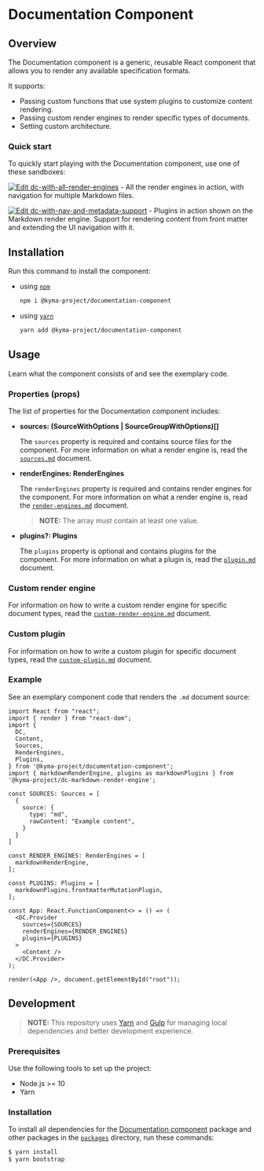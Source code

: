 # Documentation Component

## Overview

The Documentation component is a generic, reusable React component that allows you to render any available specification formats.

It supports:

- Passing custom functions that use system plugins to customize content rendering.
- Passing custom render engines to render specific types of documents.
- Setting custom architecture.


### Quick start

To quickly start playing with the Documentation component, use one of these sandboxes:

[![Edit dc-with-all-render-engines](https://codesandbox.io/static/img/play-codesandbox.svg)](https://codesandbox.io/s/github/derberg/dc-demo-all-render-engines/tree/master/?fontsize=14) - All the render engines in action, with navigation for multiple Markdown files.

[![Edit dc-with-nav-and-metadata-support](https://codesandbox.io/static/img/play-codesandbox.svg)](https://codesandbox.io/s/github/derberg/dc-demo-nav-with-metadata-support/tree/master/?fontsize=14) - Plugins in action shown on the Markdown render engine. Support for rendering content from front matter and extending the UI navigation with it.


## Installation

Run this command to install the component:

- using [`npm`](https://www.npmjs.com/)
  ``` bash
  npm i @kyma-project/documentation-component
  ```

- using [`yarn`](https://yarnpkg.com/en/)
  ``` bash
  yarn add @kyma-project/documentation-component
  ```

## Usage

Learn what the component consists of and see the exemplary code.

### Properties (props)

The list of properties for the Documentation component includes:

  - **sources: (SourceWithOptions | SourceGroupWithOptions)[]**

    The `sources` property is required and contains source files for the component. For more information on what a render engine is, read the [`sources.md`](./docs/props/sources.md) document.

  - **renderEngines: RenderEngines**

    The `renderEngines` property is required and contains render engines for the component. For more information on what a render engine is, read the [`render-engines.md`](./docs/props/render-engines.md) document.
    
    > **NOTE:**  The array must contain at least one value.

  - **plugins?: Plugins**

    The `plugins` property is optional and contains plugins for the component. For more information on what a plugin is, read the [`plugin.md`](./docs/props/plugins.md) document.

### Custom render engine

For information on how to write a custom render engine for specific document types, read the [`custom-render-engine.md`](./docs/guidelines/custom-render-engine.md) document.

### Custom plugin

For information on how to write a custom plugin for specific document types, read the [`custom-plugin.md`](./docs/guidelines/custom-plugin.md) document.

### Example

See an exemplary component code that renders the `.md` document source:

``` tsx
import React from "react";
import { render } from "react-dom";
import {
  DC,
  Content,
  Sources,
  RenderEngines,
  Plugins,
} from '@kyma-project/documentation-component';
import { markdownRenderEngine, plugins as markdownPlugins } from '@kyma-project/dc-markdown-render-engine';

const SOURCES: Sources = [
  {
    source: {
      type: "md",
      rawContent: "Example content",
    }
  }
]

const RENDER_ENGINES: RenderEngines = [
  markdownRenderEngine,
];

const PLUGINS: Plugins = [
  markdownPlugins.frontmatterMutationPlugin,
];

const App: React.FunctionComponent<> = () => (
  <DC.Provider
    sources={SOURCES}
    renderEngines={RENDER_ENGINES}
    plugins={PLUGINS}
  >
    <Content />
  </DC.Provider>
);

render(<App />, document.getElementById("root"));
```

## Development

> **NOTE:** This repository uses [Yarn](https://yarnpkg.com/en/) and [Gulp](https://gulpjs.com/) for managing local dependencies and better development experience.

### Prerequisites

Use the following tools to set up the project:

- Node.js >= 10
- Yarn

### Installation

To install all dependencies for the [Documentation component](./packages/documentation-component) package and other packages in the [`packages`](./packages) directory, run these commands:

``` sh
$ yarn install
$ yarn bootstrap
```
